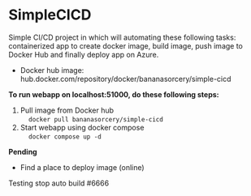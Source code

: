 # SimpleCICD
Simple CI/CD project in which will automating these following tasks: containerized app to create docker image, build image, push image to Docker Hub and finally deploy app on Azure.

- Docker hub image: hub.docker.com/repository/docker/bananasorcery/simple-cicd

<strong>To run webapp on localhost:51000, do these following steps:</strong>
1. Pull image from Docker hub  
&nbsp;&nbsp;&nbsp;&nbsp;`docker pull bananasorcery/simple-cicd`
3. Start webapp using docker compose  
&nbsp;&nbsp;&nbsp;&nbsp;`docker compose up -d`

<strong>Pending</strong>
- Find a place to deploy image (online)

Testing stop auto build #6666
